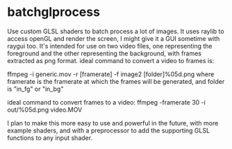 # batchglprocess
Use custom GLSL shaders to batch process a lot of images. It uses raylib to access openGL and render the screen, I might give it a GUI sometime with raygui too. It's intended for use on two video files, one representing the foreground and the other representing the background, with frames extracted as png format.
ideal command to convert a video to frames is:

 ffmpeg -i generic.mov -r [framerate] -f image2 [folder]%05d.png
where framerate is the framerate at which the frames will be generated, and folder is "in_fg" or "in_bg"

ideal command to convert frames to a video:
 ffmpeg -framerate 30 -i out/%05d.png video.MOV

I plan to make this more easy to use and powerful in the future, with more example shaders, and with a preprocessor to add the supporting GLSL functions to any input shader.
